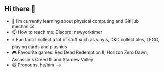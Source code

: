 ## Hi there 👋

- 🌱 I’m currently learning about physical computing and GitHub mechanics
- 📫 How to reach me: Discord: newyorktimer
- ⚡ Fun fact: I collect a lot of stuff such as vinyls, D&D collectibles, LEGO, playing cards and plushies
- 🎮 Favourite games: Red Dead Redemption II, Horizon Zero Dawn, Assassin's Creed III and Stardew Valley
- 😄 Pronouns: he/him
-->
